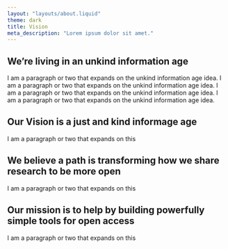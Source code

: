```yaml
---
layout: "layouts/about.liquid"
theme: dark
title: Vision
meta_description: "Lorem ipsum dolor sit amet."
---
```


## We’re living in an unkind information age

I am a paragraph or two that expands on the unkind information age idea. I am a paragraph or two that expands on the unkind information age idea. I am a paragraph or two that expands on the unkind information age idea. I am a paragraph or two that expands on the unkind information age idea.

## Our Vision is a just and kind informage age

I am a paragraph or two that expands on this

## We believe a path is transforming how we share research to be more open

I am a paragraph or two that expands on this

## Our mission is to help by building powerfully simple tools for open access

I am a paragraph or two that expands on this
